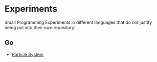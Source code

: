 # Experiments

Small Programming Experiments in different languages that do not justify being put into their own repository.


## Go

* [Particle System](https://github.com/EldoranDev/experiments/tree/main/go/particles)
